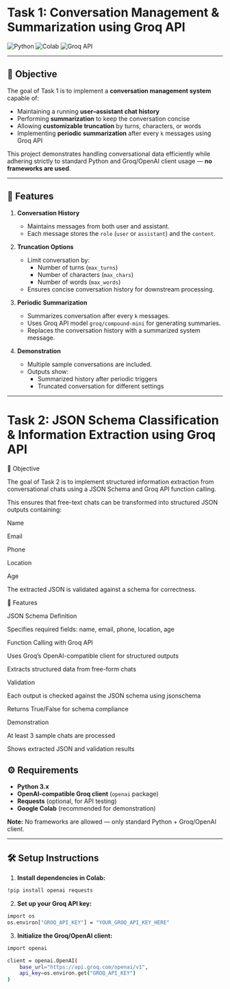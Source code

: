 # Task 1: Conversation Management & Summarization using Groq API

![Python](https://img.shields.io/badge/Python-3.x-blue)
![Colab](https://img.shields.io/badge/Platform-Google%20Colab-orange)
![Groq API](https://img.shields.io/badge/API-Groq%20OpenAI%20Client-green)

---

## 📝 Objective
The goal of Task 1 is to implement a **conversation management system** capable of:  

- Maintaining a running **user–assistant chat history**
- Performing **summarization** to keep the conversation concise
- Allowing **customizable truncation** by turns, characters, or words
- Implementing **periodic summarization** after every `k` messages using Groq API  

This project demonstrates handling conversational data efficiently while adhering strictly to standard Python and Groq/OpenAI client usage — **no frameworks are used**.

---

## 🔹 Features

1. **Conversation History**
   - Maintains messages from both user and assistant.
   - Each message stores the `role` (`user` or `assistant`) and the `content`.

2. **Truncation Options**
   - Limit conversation by:
     - Number of turns (`max_turns`)
     - Number of characters (`max_chars`)
     - Number of words (`max_words`)
   - Ensures concise conversation history for downstream processing.

3. **Periodic Summarization**
   - Summarizes conversation after every `k` messages.
   - Uses Groq API model `groq/compound-mini` for generating summaries.
   - Replaces the conversation history with a summarized system message.

4. **Demonstration**
   - Multiple sample conversations are included.
   - Outputs show:
     - Summarized history after periodic triggers
     - Truncated conversation for different settings

---
# Task 2: JSON Schema Classification & Information Extraction using Groq API
📝 Objective

The goal of Task 2 is to implement structured information extraction from conversational chats using a JSON Schema and Groq API function calling.

This ensures that free-text chats can be transformed into structured JSON outputs containing:

Name

Email

Phone

Location

Age

The extracted JSON is validated against a schema for correctness.

🔹 Features

JSON Schema Definition

Specifies required fields: name, email, phone, location, age

Function Calling with Groq API

Uses Groq’s OpenAI-compatible client for structured outputs

Extracts structured data from free-form chats

Validation

Each output is checked against the JSON schema using jsonschema

Returns True/False for schema compliance

Demonstration

At least 3 sample chats are processed

Shows extracted JSON and validation results

## ⚙️ Requirements

- **Python 3.x**
- **OpenAI-compatible Groq client** (`openai` package)
- **Requests** (optional, for API testing)
- **Google Colab** (recommended for demonstration)

**Note:** No frameworks are allowed — only standard Python + Groq/OpenAI client.

---

## 🛠 Setup Instructions

1. **Install dependencies in Colab:**

```bash
!pip install openai requests
```
2. **Set up your Groq API key:**
```bash
import os
os.environ["GROQ_API_KEY"] = "YOUR_GROQ_API_KEY_HERE"
```
3. **Initialize the Groq/OpenAI client:**
```bash
import openai

client = openai.OpenAI(
    base_url="https://api.groq.com/openai/v1",
    api_key=os.environ.get("GROQ_API_KEY")
)
```
